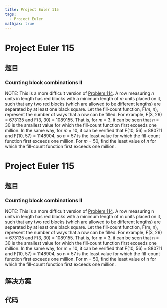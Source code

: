 ```yaml
---
title: Project Euler 115
tags:
  - Project Euler
mathjax: true
---
```

<escape><!-- more --></escape>
    
# Project Euler 115
## 题目
### Counting block combinations II

<p class="note">NOTE: This is a more difficult version of <a href="problem=114">Problem 114</a>.
A row measuring <i>n</i> units in length has red blocks with a minimum length of <i>m</i> units placed on it, such that any two red blocks (which are allowed to be different lengths) are separated by at least one black square.
Let the fill-count function, F(<i>m</i>, <i>n</i>), represent the number of ways that a row can be filled.
For example, F(3, 29) = 673135 and F(3, 30) = 1089155.
That is, for <i>m</i> = 3, it can be seen that <i>n</i> = 30 is the smallest value for which the fill-count function first exceeds one million.
In the same way, for <i>m</i> = 10, it can be verified that F(10, 56) = 880711 and F(10, 57) = 1148904, so <i>n</i> = 57 is the least value for which the fill-count function first exceeds one million.
For <i>m</i> = 50, find the least value of <i>n</i> for which the fill-count function first exceeds one million.



# Project Euler 115
## 题目
### Counting block combinations II
NOTE: This is a more difficult version of <a href="/Problem101-125/#Problem_114">Problem 114</a>.
A row measuring n units in length has red blocks with a minimum length of m units placed on it, such that any two red blocks (which are allowed to be different lengths) are separated by at least one black square.
Let the fill-count function, F(m, n), represent the number of ways that a row can be filled.
For example, F(3, 29) = 673135 and F(3, 30) = 1089155.
That is, for m = 3, it can be seen that n = 30 is the smallest value for which the fill-count function first exceeds one million.
In the same way, for m = 10, it can be verified that F(10, 56) = 880711 and F(10, 57) = 1148904, so n = 57 is the least value for which the fill-count function first exceeds one million.
For m = 50, find the least value of n for which the fill-count function first exceeds one million.


## 解决方案


## 代码


